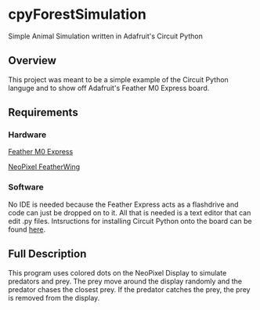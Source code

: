 # cpyForestSimulation
Simple Animal Simulation written in Adafruit's Circuit Python
## Overview
This project was meant to be a simple example of the Circuit Python languge and to show off Adafruit's Feather M0 Express board.
## Requirements
### Hardware
[Feather M0 Express](https://www.adafruit.com/product/3403)

[NeoPixel FeatherWing](https://www.adafruit.com/product/2945)
### Software
No IDE is needed because the Feather Express acts as a flashdrive and code can just be dropped on to it.  All that is needed is a text editor that can edit .py files.  Intsructions for installing Circuit Python onto the board can be found [here](https://learn.adafruit.com/adafruit-feather-m0-express-designed-for-circuit-python-circuitpython/kattni-circuitpython).
## Full Description
This program uses colored dots on the NeoPixel Display to simulate predators and prey.  The prey move around the display randomly and the predator chases the closest prey.  If the predator catches the prey, the prey is removed from the display.